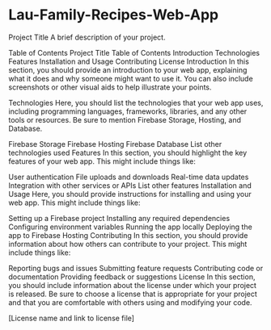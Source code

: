 # Lau-Family-Recipes-Web-App

Project Title
A brief description of your project.

Table of Contents
Project Title
Table of Contents
Introduction
Technologies
Features
Installation and Usage
Contributing
License
Introduction
In this section, you should provide an introduction to your web app, explaining what it does and why someone might want to use it. You can also include screenshots or other visual aids to help illustrate your points.

Technologies
Here, you should list the technologies that your web app uses, including programming languages, frameworks, libraries, and any other tools or resources. Be sure to mention Firebase Storage, Hosting, and Database.

Firebase Storage
Firebase Hosting
Firebase Database
List other technologies used
Features
In this section, you should highlight the key features of your web app. This might include things like:

User authentication
File uploads and downloads
Real-time data updates
Integration with other services or APIs
List other features
Installation and Usage
Here, you should provide instructions for installing and using your web app. This might include things like:

Setting up a Firebase project
Installing any required dependencies
Configuring environment variables
Running the app locally
Deploying the app to Firebase Hosting
Contributing
In this section, you should provide information about how others can contribute to your project. This might include things like:

Reporting bugs and issues
Submitting feature requests
Contributing code or documentation
Providing feedback or suggestions
License
In this section, you should include information about the license under which your project is released. Be sure to choose a license that is appropriate for your project and that you are comfortable with others using and modifying your code.

[License name and link to license file]
